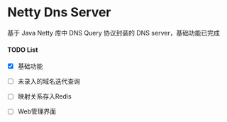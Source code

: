 # Netty Dns Server

基于 Java Netty 库中 DNS Query 协议封装的 DNS server，基础功能已完成

#### TODO List

- [x] 基础功能
- [ ] 未录入的域名迭代查询
- [ ] 映射关系存入Redis
- [ ] Web管理界面
  